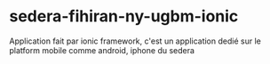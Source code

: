 # sedera-fihiran-ny-ugbm-ionic
Application fait par ionic framework, c'est un application dedié sur le platform mobile comme android, iphone du sedera
